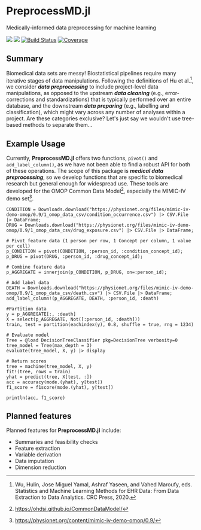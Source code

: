 # PreprocessMD.jl

Medically-informed data preprocessing for machine learning

[![](https://img.shields.io/badge/docs-stable-blue.svg)](https://docs.bcbi.brown.edu/PreprocessMD.jl/stable/)
[![](https://img.shields.io/badge/docs-development-blue.svg)](https://docs.bcbi.brown.edu/PreprocessMD.jl/dev/)
[![Build Status](https://github.com/bcbi/PreprocessMD.jl/actions/workflows/ci.yml/badge.svg)](https://github.com/bcbi/PreprocessMD.jl/actions/workflows/ci.yml)
[![Coverage](https://codecov.io/gh/bcbi/PreprocessMD.jl/branch/main/graph/badge.svg)](https://codecov.io/gh/bcbi/PreprocessMD.jl)
<!--
[![Style Guide][bluestyle-img]][bluestyle-url]

[bluestyle-img]: https://img.shields.io/badge/code%20style-blue-4495d1.svg "Blue Style"
[bluestyle-url]: https://github.com/invenia/BlueStyle
-->

## Summary

Biomedical data sets are messy!
Biostatistical pipelines require many iterative stages of data manipulations.
Following the definitions of Hu et al.[^Wu], we consider ***data preprocessing*** to include project-level data manipulations,
as opposed to the upstream ***data cleaning*** (e.g., error-corrections and standardizations) that is typically performed over an entire database,
and the downstream ***data preparing*** (e.g., labelling and classification), which might vary across any number of analyses within a project.
Are these categories exclusive?
Let's just say we wouldn't use tree-based methods to separate them...

[^Wu]: Wu, Hulin, Jose Miguel Yamal, Ashraf Yaseen, and Vahed Maroufy, eds. Statistics and Machine Learning Methods for EHR Data: From Data Extraction to Data Analytics. CRC Press, 2020.

## Example Usage

Currently, **PreprocessMD.jl** offers two functions, `pivot()` and `add_label_column()`, as
we have not been able to find a robust API for both of these operations.
The scope of this package is ***medical data preprocessing***, so
we develop functions that are specific to biomedical research but general enough for widespread use.
These tools are developed for the OMOP Common Data Model[^OMOP],
especially the MIMIC-IV demo set[^MIMIC].

[^OMOP]: https://ohdsi.github.io/CommonDataModel/
[^MIMIC]: https://physionet.org/content/mimic-iv-demo-omop/0.9/

```
CONDITION = Downloads.download("https://physionet.org/files/mimic-iv-demo-omop/0.9/1_omop_data_csv/condition_occurrence.csv") |> CSV.File |> DataFrame;
DRUG = Downloads.download("https://physionet.org/files/mimic-iv-demo-omop/0.9/1_omop_data_csv/drug_exposure.csv") |> CSV.File |> DataFrame;

# Pivot feature data (1 person per row, 1 Concept per column, 1 value per cell)
p_CONDITION = pivot(CONDITION, :person_id, :condition_concept_id);
p_DRUG = pivot(DRUG, :person_id, :drug_concept_id);

# Combine feature data
p_AGGREGATE = innerjoin(p_CONDITION, p_DRUG, on=:person_id);

# Add label data
DEATH = Downloads.download("https://physionet.org/files/mimic-iv-demo-omop/0.9/1_omop_data_csv/death.csv") |> CSV.File |> DataFrame;
add_label_column!(p_AGGREGATE, DEATH, :person_id, :death)

#Partition data
y = p_AGGREGATE[:, :death]
X = select(p_AGGREGATE, Not([:person_id, :death]))
train, test = partition(eachindex(y), 0.8, shuffle = true, rng = 1234)

# Evaluate model
Tree = @load DecisionTreeClassifier pkg=DecisionTree verbosity=0
tree_model = Tree(max_depth = 3)
evaluate(tree_model, X, y) |> display

# Return scores
tree = machine(tree_model, X, y)
fit!(tree, rows = train)
yhat = predict(tree, X[test, :])
acc = accuracy(mode.(yhat), y[test])
f1_score = f1score(mode.(yhat), y[test])

println(acc, f1_score)
```

## Planned features

Planned features for **PreprocessMD.jl** include:
* Summaries and feasibility checks
* Feature extraction
* Variable derivation
* Data imputation
* Dimension reduction

<!--
Draft text

, and sources of bias can't always be known without clinical experience.

using medical codes to cluster the data so we get smaller, more efficient DataFrames with less class imbalance.

-->
